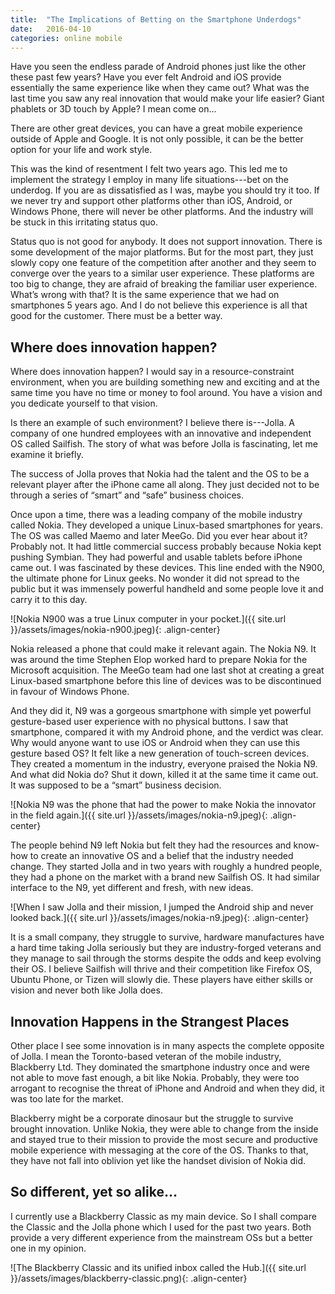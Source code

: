```yaml
---
title:  "The Implications of Betting on the Smartphone Underdogs"
date:   2016-04-10
categories: online mobile
---
```


Have you seen the endless parade of Android phones just like the other these past few years? 
Have you ever felt Android and iOS provide essentially the same experience like when they came out? 
What was the last time you saw any real innovation that would make your life easier? 
Giant phablets or 3D touch by Apple? I mean come on...

There are other great devices, you can have a great mobile experience outside of Apple and Google. 
It is not only possible, it can be the better option for your life and work style.

This was the kind of resentment I felt two years ago. 
This led me to implement the strategy I employ in many life situations---bet on the underdog. 
If you are as dissatisfied as I was, maybe you should try it too. 
If we never try and support other platforms other than iOS, Android, or Windows Phone, there will never be other platforms. 
And the industry will be stuck in this irritating status quo.

Status quo is not good for anybody.
It does not support innovation. 
There is some development of the major platforms. 
But for the most part, they just slowly copy one feature of the competition after another and they seem to converge over the years to a similar user experience. 
These platforms are too big to change, they are afraid of breaking the familiar user experience. 
What’s wrong with that? It is the same experience that we had on smartphones 5 years ago. 
And I do not believe this experience is all that good for the customer. 
There must be a better way.

## Where does innovation happen?

Where does innovation happen? 
I would say in a resource-constraint environment, when you are building something new and exciting and at the same time you have no time or money to fool around. 
You have a vision and you dedicate yourself to that vision.

Is there an example of such environment? I believe there is---Jolla. 
A company of one hundred employees with an innovative and independent OS called Sailfish. 
The story of what was before Jolla is fascinating, let me examine it briefly.

The success of Jolla proves that Nokia had the talent and the OS to be a relevant player after the iPhone came all along. 
They just decided not to be through a series of “smart” and “safe” business choices.

Once upon a time, there was a leading company of the mobile industry called Nokia. 
They developed a unique Linux-based smartphones for years. 
The OS was called Maemo and later MeeGo. Did you ever hear about it? Probably not. 
It had little commercial success probably because Nokia kept pushing Symbian. 
They had powerful and usable tablets before iPhone came out. 
I was fascinated by these devices. This line ended with the N900, the ultimate phone for Linux geeks. 
No wonder it did not spread to the public but it was immensely powerful handheld and some people love it and carry it to this day.

![Nokia N900 was a true Linux computer in your pocket.]({{ site.url }}/assets/images/nokia-n900.jpeg){: .align-center}

Nokia released a phone that could make it relevant again. The Nokia N9. 
It was around the time Stephen Elop worked hard to prepare Nokia for the Microsoft acquisition. 
The MeeGo team had one last shot at creating a great Linux-based smartphone before this line of devices was to be discontinued in favour of Windows Phone.

And they did it, N9 was a gorgeous smartphone with simple yet powerful gesture-based user experience with no physical buttons. 
I saw that smartphone, compared it with my Android phone, and the verdict was clear. 
Why would anyone want to use iOS or Android when they can use this gesture based OS?
It felt like a new generation of touch-screen devices. 
They created a momentum in the industry, everyone praised the Nokia N9. 
And what did Nokia do? Shut it down, killed it at the same time it came out. It was supposed to be a “smart” business decision.

![Nokia N9 was the phone that had the power to make Nokia the innovator in the field again.]({{ site.url }}/assets/images/nokia-n9.jpeg){: .align-center}

The people behind N9 left Nokia but felt they had the resources and know-how to create an innovative OS and a belief that the industry needed change. 
They started Jolla and in two years with roughly a hundred people, they had a phone on the market with a brand new Sailfish OS. 
It had similar interface to the N9, yet different and fresh, with new ideas.


![When I saw Jolla and their mission, I jumped the Android ship and never looked back.]({{ site.url }}/assets/images/nokia-n9.jpeg){: .align-center}

It is a small company, they struggle to survive, hardware manufactures have a hard time taking Jolla seriously but they are industry-forged veterans 
and they manage to sail through the storms despite the odds and keep evolving their OS. 
I believe Sailfish will thrive and their competition like Firefox OS, Ubuntu Phone, or Tizen will slowly die. 
These players have either skills or vision and never both like Jolla does.

## Innovation Happens in the Strangest Places
Other place I see some innovation is in many aspects the complete opposite of Jolla. 
I mean the Toronto-based veteran of the mobile industry, Blackberry Ltd. 
They dominated the smartphone industry once and were not able to move fast enough, a bit like Nokia. 
Probably, they were too arrogant to recognise the threat of iPhone and Android and when they did, it was too late for the market.

Blackberry might be a corporate dinosaur but the struggle to survive brought innovation. 
Unlike Nokia, they were able to change from the inside and stayed true to their mission to 
provide the most secure and productive mobile experience with messaging at the core of the OS. 
Thanks to that, they have not fall into oblivion yet like the handset division of Nokia did.

## So different, yet so alike…
I currently use a Blackberry Classic as my main device. So I shall compare the Classic and the Jolla phone which I used for the past two years. Both provide a very different experience from the mainstream OSs but a better one in my opinion.

![The Blackberry Classic and its unified inbox called the Hub.]({{ site.url }}/assets/images/blackberry-classic.png){: .align-center}


